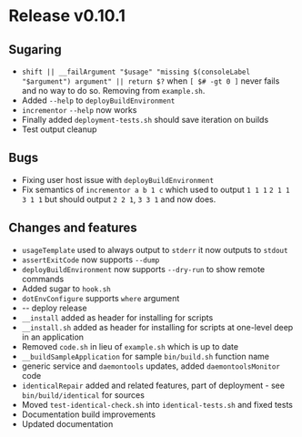 # Release v0.10.1

## Sugaring

- `shift || __failArgument "$usage" "missing $(consoleLabel "$argument") argument" || return $?` when `[ $# -gt 0 ]` never fails and no way to do so. Removing from `example.sh`.
- Added `--help` to `deployBuildEnvironment`
- `incrementor` `--help` now works
- Finally added `deployment-tests.sh` should save iteration on builds
- Test output cleanup

## Bugs

- Fixing user host issue with `deployBuildEnvironment`
- Fix semantics of `incrementor a b 1 c` which used to output `1 1 1` `2 1 1` `3 1 1` but should output `2 2 1`, `3 3 1` and now does.

## Changes and features

- `usageTemplate` used to always output to `stderr` it now outputs to `stdout`
- `assertExitCode` now supports `--dump`
- `deployBuildEnvironment` now supports `--dry-run` to show remote commands
- Added sugar to `hook.sh`
- `dotEnvConfigure` supports `where` argument
- -- deploy release
- `__install` added as header for installing for scripts
- `__install.sh` added as header for installing for scripts at one-level deep in an application
- Removed `code.sh` in lieu of `example.sh` which is up to date
- `__buildSampleApplication` for sample `bin/build.sh` function name
- generic service and `daemontools` updates, added `daemontoolsMonitor` code
- `identicalRepair` added and related features, part of deployment - see `bin/build/identical` for sources
- Moved `test-identical-check.sh` into `identical-tests.sh` and fixed tests
- Documentation build improvements
- Updated documentation
